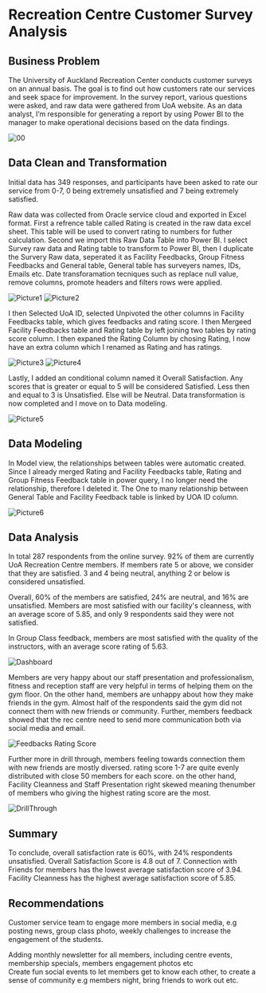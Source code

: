 # Recreation Centre Customer Survey Analysis
## Business Problem
The University of Auckland Recreation Center conducts customer surveys on an annual basis. The goal is to find out how customers rate our services and seek space for improvement. In the survey report, various questions were asked, and raw data were gathered from UoA website. As an data analyst, I’m responsible for generating a report by using Power BI to the manager to make operational decisions based on the data findings.

![00](https://github.com/dandai509/Customer-Survey-Analysis/assets/106848444/93767468-b386-485a-8e55-276dc38bfd9d)

## Data Clean and Transformation

Initial data has 349 responses, and participants have been asked to rate our service from 0-7, 0 being extremely unsatisfied and 7 being extremely satisfied. 

Raw data was collected from Oracle service cloud and exported in Excel format. First a refrence table called Rating is created in the raw data excel sheet. This table will be used to convert rating to numbers for futher calculation. Second we import this Raw Data Table into Power BI. I select Survey raw data and Rating table to transform to Power BI, then I duplicate the Survery Raw data, seperated it as Facility Feedbacks, Group Fitness Feedbacks and General table, General table has surveyers names, IDs, Emails etc. Date transforamation tecniques such as replace null value, remove columns, promote headers and filters rows were applied.

![Picture1](https://github.com/dandai509/Customer-Survey-Analysis/assets/106848444/b03cd758-755a-413a-a53e-9556a958ee83)
![Picture2](https://github.com/dandai509/Customer-Survey-Analysis/assets/106848444/9e7a2a2a-af76-4cb2-b5e6-b264fe80a4d4)

I then Selected UoA ID, selected Unpivoted the other columns in Facility Feedbacks table, which gives feedbacks and rating score. I then Mergeed Facility Feedbacks table and Rating table by left joining two tables by rating score column. I then expaned the Rating Column by chosing Rating, I now have an extra column which I renamed as Rating and has ratings.

![Picture3](https://github.com/dandai509/Customer-Survey-Analysis/assets/106848444/392f7033-c692-4d76-a4df-b378d4dfbeff)
![Picture4](https://github.com/dandai509/Customer-Survey-Analysis/assets/106848444/8e6eb314-795c-4a87-ae32-e5c713f3b22d)


Lastly, I added an conditional column named it Overall Satisfaction. Any scores that is greater or equal to 5 will be considered Satisfied. Less then and equal to 3 is Unsatisfied. Else will be Neutral.
Data transformation is now completed and I move on to Data modeling.

![Picture5](https://github.com/dandai509/Customer-Survey-Analysis/assets/106848444/9617138f-3e8b-4162-b9b4-5fcf5944411c)

## Data Modeling

In Model view, the relationships between tables were automatic created. Since I already merged Rating and Facility Feedbacks table, Rating and Group Fitness Feedback table in power query, I no longer need the relationship, therefore I deleted it. The One to many relationship between General Table and Facility Feedback table is linked by UOA ID column.

![Picture6](https://github.com/dandai509/Customer-Survey-Analysis/assets/106848444/6a2a9aa2-9ba8-458a-bcdf-eb1c909e90ef)


## Data Analysis
In total 287 respondents from the online survey. 92% of them are currently UoA Recreation Centre members. If members rate 5 or above, we consider that they are satisfied. 3 and 4 being neutral, anything 2 or below is considered unsatisfied. 

Overall, 60% of the members are satisfied, 24% are neutral, and 16% are unsatisfied. Members are most satisfied with our facility's cleanness, with an average score of 5.85, and only 9 respondents said they were not satisfied. 

In Group Class feedback, members are most satisfied with the quality of the instructors, with an average score rating of 5.63.

![Dashboard](https://github.com/user-attachments/assets/42af060a-3b75-4335-a597-2550c0880cc0)

Members are very happy about our staff presentation and professionalism, fitness and reception staff are very helpful in terms of helping them on the gym floor. On the other hand, members are unhappy about how they make friends in the gym. Almost half of the respondents said the gym did not connect them with new friends or community. Further, members feedback showed that the rec centre need to send more communication both via social media and email.

![Feedbacks Rating Score](https://github.com/user-attachments/assets/e2044195-7c0e-4187-8d12-403551473753)

Further more in drill through, members feeling towards connection them with new friends are mostly diversed. rating score 1-7 are quite evenly distributed with close 50 members for each score. on the other hand, Facility Cleanness and Staff Presentation right skewed meaning thenumber of members who giving the highest rating score are the most.

![DrillThrough](https://github.com/user-attachments/assets/5af21d4a-c1a7-4f73-a09e-a2ef0ab5c268)

## Summary

To conclude, overall satisfaction rate is 60%, with 24% respondents unsatisfied. Overall Satisfaction Score is 4.8 out of 7. Connection with Friends for members has the lowest average satisfaction score of 3.94. Facility Cleanness has the highest average satisfaction score of 5.85.

## Recommendations 

Customer service team to engage more members in social media, e.g posting news, group class photo, weekly challenges to increase the engagement of the students.

Adding monthly newsletter for all members, including centre events, membership specials, members engagement photos etc																			
Create fun social events to let members get to know each other, to create a sense of community e.g members night, bring friends to work out etc.


